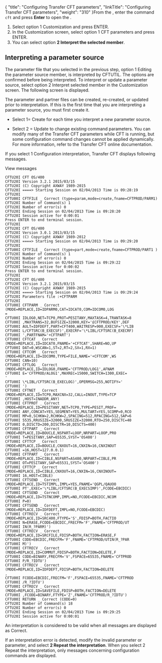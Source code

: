 {
    "title": "Configuring Transfer CFT parameters",
    "linkTitle": "Configuring Transfer CFT parameters",
    "weight": "310"
}From the , enter the command `cft` and press **Enter** to open the .

1.  Select option 1 Customization and press ENTER.
2.  In the Customization screen, select option 1 CFT parameters  and press ENTER.
3.  You can select option **2 Interpret the selected member**.

<span id="Interpreting a parameter source"></span>

## Interpreting a parameter source

The parameter file that you selected in the previous step, option 1 Editing the parameter source member, is interpreted by CFTUTIL. The options are confirmed before being interpreted. To interpret or update a parameter source, select option 2 Interpret selected member in the Customization screen. The following screen is displayed.

The parameter and partner files can be created, re-created, or updated prior to interpretation. If this is the first time that you are interpreting a parameter source, you must first create it.

-   Select 1= Create for each time you interpret a new parameter source.

<!-- -->

-   Select 2 = Update to change existing command parameters. You can modify many of the Transfer CFT parameters while CFT is running, but some configuration command changes cannot be applied dynamically. For more information, refer to the Transfer CFT online documentation.

If you select 1 Configuration interpretation, Transfer CFT displays following messages.

View messages

```
CFTU20I CFT OS/400
CFTU20I Version 3.2.1 2015/03/15
CFTU20I (C) Copyright AXWAY 1989-2015
CFTU20I ====> Starting Session on 02/04/2013 Time is 09:28:19
CFTU20I
CFTU00I CFTFILE _ Correct (type=param,mode=create,fname=CFTPROD/PARM1) CFTU20I Number of Command(s) 1
CFTU20I Number of error(s) 0
CFTU20I Ending Session on 02/04/2013 Time is 09:28:20
CFTU20I Session active for 0:00:01
Press ENTER to end terminal session.
CFTU20I
CFTU20I CFT OS/400
CFTU20I Version 3.0.1 2013/03/15
CFTU20I (C) Copyright AXWAY 1989-2012
CFTU20I ====> Starting Session on 02/04/2013 Time is 09:29:20
CFTU20I
CFTU00I CFTFILE _ Correct (type=part,mode=create,fname=CFTPROD/PART1 )
CFTU20I Number of Command(s) 1
CFTU20I Number of error(s) 0
CFTU20I Ending Session on 02/04/2015 Time is 09:29:22
CFTU20I Session active for 0:00:02
Press ENTER to end terminal session.
CFTU20I
CFTU20I CFT OS/400
CFTU20I Version 3.2.1 2015/03/15
CFTU20I (C) Copyright AXWAY 1989-2015
CFTU20I ====> Starting Session on 02/04/2013 Time is 09:29:24
CFTU20I Parameters file :+CFTPARM
CFTU20I
CFTU00I CFTPARM _ Correct (MODE=REPLACE,ID=IDPARM0,CAT=IDCAT0,COM=IDCOM0,LOG
=
CFTU00I IDLOG0,NET=TCP0,PROT=PESITANY,MAXTASK=4,TRANTASK=8
CFTU00I ,MAXTRANS=32,BUFSIZE=32000,KEY='£CFTPROD/KEY',DEF
CFTU00I AULT=IDFDEFT,PART=CFT400,WAITRESP=900,EXECSF='\*LIB
CFTU00I L/CFTSRC(B_EXECSF)',EXECRF='\*LIBL/CFTSRC(B_EXECRF)
CFTU00I ',PARTFNAM='+CFTPART')
CFTU00I CFTCAT _ Correct (MODE=REPLACE,ID=IDCAT0,FNAME='+CFTCAT',SHARE=NO,UP
CFTU00I DAT=0,WSCAN=1,ST=2,RT=2,SX=1,RX=1)
CFTU00I CFTCOM _ Correct (MODE=REPLACE,ID=IDCOM0,TYPE=FILE,NAME='+CFTCOM',WS
CFTU00I CAN=10)
CFTU00I CFTLOG _ Correct (MODE=REPLACE,ID=IDLOG0,FNAME='CFTPROD/LOG1',AFNAM
CFTU00I E='CFTPROD/ALOG1',MAXREC=15000,SWITCH=1300,EXEC=
'
CFTU00I \*LIBL/CFTSRC(B_EXECLOG)',OPERMSG=255,NOTIFY='
CFTU00I ')
CFTU00I CFTNET _ Correct (MODE=REPLACE,ID=TCP0,MAXCNX=32,CALL=INOUT,TYPE=TCP
CFTU00I ,HOST=INADDR_ANY)
CFTU00I CFTPROT _ Correct (MODE=REPLACE,ID=PESITANY,NET=TCP0,TYPE=PESIT,PROF=
CFTU00I ANY,CONCAT=YES,SEGMENT=YES,MULTART=YES,SCOMP=0,RCO
CFTU00I MP=0,SCHKW=2,RCHKW=2,SPACING=512,RPACING=512,SAP=6
CFTU00I 5535,RRUSIZE=32000,SRUSIZE=32000,RTO=250,DISCTC=40
CFTU00I 0,DISCTD=200,DISCTR=10,DISCTS=400)
CFTU00I CFTPART _ Correct (MODE=REPLACE,ID=BOUCLE,NSPART=LOOP,NRPART=LOOP,PRO
CFTU00I T=PESITANY,SAP=65535,SYST='OS400')
CFTU00I CFTTCP _ Correct (MODE=REPLACE,ID=BOUCLE,CNXOUT=16,CNXIN=16,CNXINOUT
CFTU00I =16,HOST=127.0.0.1)
CFTU00I CFTPART _ Correct (MODE=REPLACE,ID=CIBLE,NSPART=AS400,NRPART=CIBLE,PR
CFTU00I OT=PESITANY,SAP=65531,SYST='OS400')
CFTU00I CFTTCP _ Correct (MODE=REPLACE,ID=CIBLE,CNXOUT=16,CNXIN=16,CNXINOUT=
CFTU00I 16,HOST=CIBLE)
CFTU00I CFTSEND _ Correct (MODE=REPLACE,ID=TSTIMPL,IMPL=YES,FNAME='QGPL/QAUOO
CFTU00I PT',EXEC='\*LIBL/CFTSRC(B_EXECSIMP)',FCODE=EBCDIC)
CFTU00I CFTSEND _ Correct (MODE=REPLACE,ID=TSTNCOMP,IMPL=NO,FCODE=EBCDIC,NCOM
CFTU00I P=0)
CFTU00I CFTSEND _ Correct (MODE=REPLACE,ID=IDFDEFT,IMPL=NO,FCODE=EBCDIC)
CFTU00I CFTRECV _ Correct (MODE=REPLACE,ID=SRC400,FTYPE='S',FDISP=BOTH,FACTIO
CFTU00I N=ERASE,FCODE=EBCDIC,FRECFM='F',FNAME='CFTPROD/UT
CFTU00I IN(R_?PARM)')
CFTU00I CFTRECV _ Correct (MODE=REPLACE,ID=SRCFILE,FDISP=BOTH,FACTION=ERASE,F
CFTU00I CODE=EBCDIC,FRECFM='F',FNAME='CFTPROD/UTIN(R_?PAR
CFTU00I M)')
CFTU00I CFTRECV _ Correct (MODE=REPLACE,ID=COMMUT,FDISP=BOTH,FACTION=DELETE,F
CFTU00I CODE=BINARY,FRECFM='V',FSPACE=65535,FNAME='CFTPROD
CFTU00I P/R_?IDTU')
CFTU00I CFTRECV _ Correct (MODE=REPLACE,ID=IDFDEFT,FDISP=BOTH,FACTION=DELETE
,
CFTU00I FCODE=EBCDIC,FRECFM='F',FSPACE=65535,FNAME='CFTPROD
CFTU00I /R_?IDTU')
CFTU00I CFTRECV _ Correct (MODE=REPLACE,ID=SAVEFILE,FDISP=BOTH,FACTION=DELETE
CFTU00I ,FCODE=BINARY,FTYPE='Z',FNAME='CFTPROD/R_?IDTU')
CFTU00I RETURN _ Correct (CODE=0)
CFTU20I Number of Command(s) 18
CFTU20I Number of error(s) 0
CFTU20I Ending Session on 02/04/2013 Time is 09:29:25
CFTU20I Session active for 0:00:01
```

An interpretation is considered to be valid when all messages are displayed as Correct.

If an interpretation error is detected, modify the invalid parameter or parameter, and select **2 Repeat the interpretation**. When you select 2 Repeat the interpretation, only messages concerning configuration commands are displayed.
